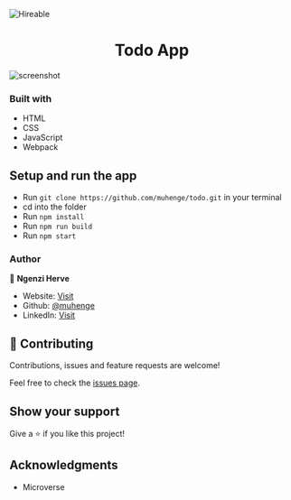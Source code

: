 ![Hireable](https://cdn.rawgit.com/hiendv/hireable/master/styles/default/yes.svg)

  <h1 align="center">Todo App</h1>

![screenshot](./app_screenshot.png)

### Built with

- HTML
- CSS
- JavaScript
- Webpack


## Setup and run the app

- Run `git clone https://github.com/muhenge/todo.git` in your terminal
- cd into the folder
- Run `npm install`
- Run `npm run build`
- Run `npm start`

### Author

👤 **Ngenzi Herve**

- Website: [Visit](https://ngenziherve.me)
- Github: [@muhenge](https://github.com/muhenge)
- LinkedIn: [Visit](https://www.linkedin.com/in/mugunga-herve-a62a0ab9/)


## 🤝 Contributing

Contributions, issues and feature requests are welcome!

Feel free to check the [issues page](https://github.com/muhenge/todo/issues).

## Show your support

Give a ⭐️ if you like this project!

## Acknowledgments

- Microverse